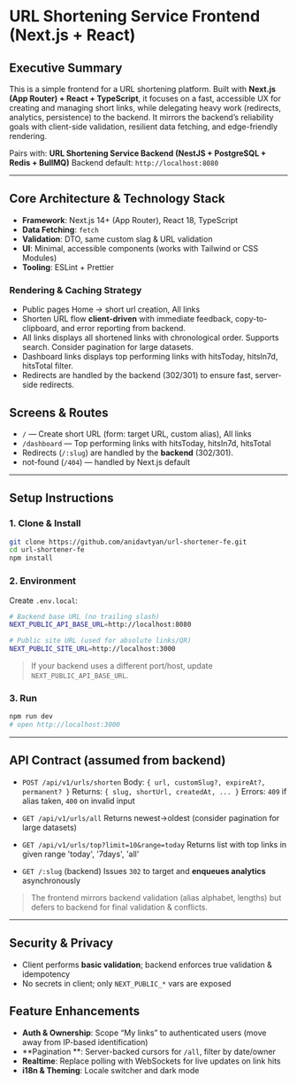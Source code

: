 # URL Shortening Service **Frontend** (Next.js + React)

## Executive Summary

This is a simple frontend for a URL shortening platform. Built with **Next.js (App Router) + React + TypeScript**, it focuses on a fast, accessible UX for creating and managing short links, while delegating heavy work (redirects, analytics, persistence) to the backend. It mirrors the backend’s reliability goals with client-side validation, resilient data fetching, and edge-friendly rendering.

Pairs with: **URL Shortening Service Backend (NestJS + PostgreSQL + Redis + BullMQ)**
Backend default: `http://localhost:8080`

---

## Core Architecture & Technology Stack

* **Framework**: Next.js 14+ (App Router), React 18, TypeScript
* **Data Fetching**: `fetch` 
* **Validation**: DTO, same custom slag & URL validation
* **UI**: Minimal, accessible components (works with Tailwind or CSS Modules)
* **Tooling**: ESLint + Prettier

### Rendering & Caching Strategy

* Public pages Home -> short url creation, All links
* Shorten URL flow **client-driven** with immediate feedback, copy-to-clipboard, and error reporting from backend.
* All links displays all shortened links with chronological order. Supports search. Consider pagination for large datasets.
* Dashboard links displays top performing links with hitsToday, hitsIn7d, hitsTotal filter.
* Redirects are handled by the backend (302/301) to ensure fast, server-side redirects.

## Screens & Routes

* `/` — Create short URL (form: target URL, custom alias), All links 
* `/dashboard` — Top performing links with hitsToday, hitsIn7d, hitsTotal
* Redirects (`/:slug`) are handled by the **backend** (302/301).
* not-found (`/404`) — handled by Next.js default
    
---

## Setup Instructions

### 1. Clone & Install

```bash
git clone https://github.com/anidavtyan/url-shortener-fe.git
cd url-shortener-fe
npm install
```

### 2. Environment

Create `.env.local`:

```bash
# Backend base URL (no trailing slash)
NEXT_PUBLIC_API_BASE_URL=http://localhost:8080

# Public site URL (used for absolute links/QR)
NEXT_PUBLIC_SITE_URL=http://localhost:3000
```

> If your backend uses a different port/host, update `NEXT_PUBLIC_API_BASE_URL`.

### 3. Run

```bash
npm run dev
# open http://localhost:3000
```

---

## API Contract (assumed from backend)

* `POST /api/v1/urls/shorten`
  Body: `{ url, customSlug?, expireAt?, permanent? }`
  Returns: `{ slug, shortUrl, createdAt, ... }`
  Errors: `409` if alias taken, `400` on invalid input

* `GET /api/v1/urls/all`
  Returns newest→oldest (consider pagination for large datasets)

* `GET /api/v1/urls/top?limit=10&range=today`
  Returns list with top links in given range 'today', '7days', 'all'

* `GET /:slug` (backend)
  Issues `302` to target and **enqueues analytics** asynchronously

> The frontend mirrors backend validation (alias alphabet, lengths) but defers to backend for final validation & conflicts.

---

## Security & Privacy

* Client performs **basic validation**; backend enforces true validation & idempotency
* No secrets in client; only `NEXT_PUBLIC_*` vars are exposed

## Feature Enhancements

* **Auth & Ownership**: Scope “My links” to authenticated users (move away from IP-based identification)
* **Pagination **: Server-backed cursors for `/all`, filter by date/owner
* **Realtime**: Replace polling with WebSockets for live updates on link hits
* **i18n & Theming**: Locale switcher and dark mode
